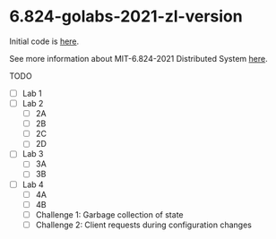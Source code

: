 # 6.824-golabs-2021-zl-version
Initial code is [here](https://github.com/flyrzl/6.824-golabs-2021).

See more information about MIT-6.824-2021 Distributed System [here](https://pdos.csail.mit.edu/6.824/schedule.html).

TODO
- [ ] Lab 1
- [ ] Lab 2
  - [ ] 2A
  - [ ] 2B
  - [ ] 2C
  - [ ] 2D 
- [ ] Lab 3
  - [ ] 3A
  - [ ] 3B
- [ ] Lab 4
  - [ ] 4A
  - [ ] 4B
  - [ ] Challenge 1: Garbage collection of state
  - [ ] Challenge 2: Client requests during configuration changes
